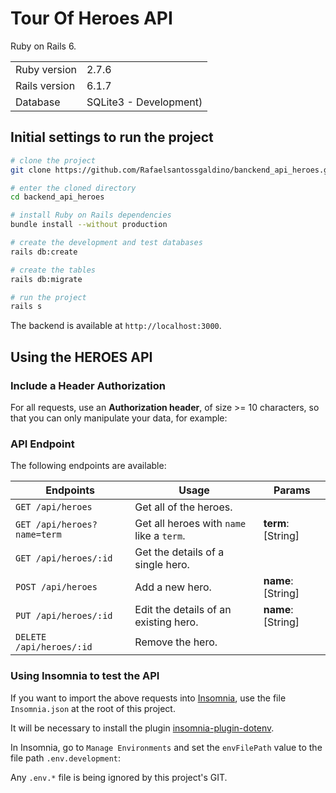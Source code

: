 # Tour Of Heroes API

Ruby on Rails 6.

<table>
  <tr>
    <td>Ruby version</td>
    <td>
      2.7.6
    </td>
  </tr>
  <tr>
    <td>Rails version</td>
    <td>
      6.1.7
    </td>
  </tr>
  <tr>
    <td>Database</td>
    <td>
      SQLite3 - Development)
    </td>
  </tr>
</table>

## Initial settings to run the project

```bash
# clone the project
git clone https://github.com/Rafaelsantossgaldino/banckend_api_heroes.git

# enter the cloned directory
cd backend_api_heroes

# install Ruby on Rails dependencies
bundle install --without production

# create the development and test databases
rails db:create

# create the tables
rails db:migrate

# run the project
rails s
```

The backend is available at `http://localhost:3000`.

## Using the HEROES API

### Include a Header Authorization

For all requests, use an **Authorization header**, of size >= 10 characters, so that you can only manipulate your data, for example:

### API Endpoint

The following endpoints are available:

| Endpoints                   | Usage                                     | Params             |
| --------------------------- | ----------------------------------------- | ------------------ |
| `GET /api/heroes`           | Get all of the heroes.                    |                    |
| `GET /api/heroes?name=term` | Get all heroes with `name` like a `term`. | **term**: [String] |
| `GET /api/heroes/:id`       | Get the details of a single hero.         |                    |
| `POST /api/heroes`          | Add a new hero.                           | **name**: [String] |
| `PUT /api/heroes/:id`       | Edit the details of an existing hero.     | **name**: [String] |
| `DELETE /api/heroes/:id`    | Remove the hero.                          |                    |

### Using Insomnia to test the API

If you want to import the above requests into [Insomnia](https://insomnia.rest/download), use the file `Insomnia.json` at the root of this project.

It will be necessary to install the plugin [insomnia-plugin-dotenv](https://insomnia.rest/plugins/insomnia-plugin-dotenv).

In Insomnia, go to `Manage Environments` and set the `envFilePath` value to the file path `.env.development`:

Any `.env.*` file is being ignored by this project's GIT.
